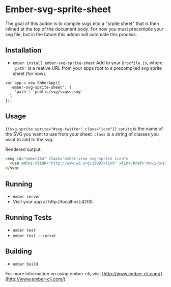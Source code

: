 # Ember-svg-sprite-sheet

The goal of this addon is to compile svgs into a "srpite sheet" that is then inlined at the top of the document body. For now you must precompile your svg file, but in the future this addon will automate this process.

## Installation

* `ember install ember-svg-sprite-sheet`
Add to your `Brocfile.js`, where `'path'` is a reative URL from your apps root to a precompiled svg sprite sheet (for now).
```JS
var app = new EmberApp({
  'ember-svg-sprite-sheet': {
    'path': 'public/svg/svgss.svg'
  }
});
```

## Usage

`{{svg-sprite sprite="#svg-twitter" class="icon"}}`
`sprite` is the name of the SVG you want to use from your sheet.
`class` is a string of classes you want to add to the svg.

Rendered output:

```HTML
<svg id="ember464" class="ember-view svg-sprite icon">
  <use xmlns:xlink="http://www.w3.org/1999/xlink" xlink:href="#svg-twitter"></use>
</svg>
```

## Running

* `ember server`
* Visit your app at http://localhost:4200.

## Running Tests

* `ember test`
* `ember test --server`

## Building

* `ember build`

For more information on using ember-cli, visit [http://www.ember-cli.com/](http://www.ember-cli.com/).
